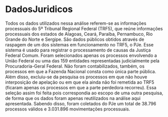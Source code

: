 # DadosJuridicos
Todos os dados utilizados nessa análise referem-se as informações processuais do 5º Tribunal Regional Federal (TRF5), que reúne informações processuais dos estados de Alagoas, Ceará, Paraíba, Pernambuco, Rio Grande do Norte e Sergipe. São dados públicos obtidos através de raspagem de um dos sistemas em funcionamento no TRF5, o PJe. Esse sistema é usado para registrar o processamento de causas da Justiça Federal Comum.  Foram selecionados apenas os processos envolvendo a União Federal ou uma das 159 entidades representadas judicialmente pela Procuradoria-Geral Federal. Não foram contabilizados, também, os processos em que a Fazenda Nacional consta como única parte pública. Além disso, excluiu-se da pesquisa os processos em que não houve interposição de apelação ou em que ela ainda não foi remetida ao TRF5 (ficaram apenas os processos em que a parte perdedora recorreu). Essa seleção assim foi feita pois correspondia ao escopo de uma outra pesquisa, de forma que os dados foram apenas reutilizados na análise aqui apresentada. Sabendo disso, foram coletados do PJe um total de 38.796 processos válidos e 3.031.896 movimentações processuais.
